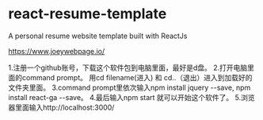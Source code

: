 # react-resume-template
A personal resume website template built with ReactJs

https://www.joeywebpage.io/

1.注册一个github账号，下载这个软件包到电脑里面，最好是d盘。
2.打开电脑里面的command prompt。 用cd filename(进入) 和 cd..（退出）进入到加载好的文件夹里面。
3.command prompt里依次输入npm install jquery --save, npm install react-ga --save。
4.最后输入npm start 就可以开始这个软件了。
5.浏览器里面输入http://localhost:3000/
